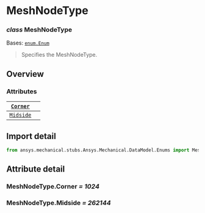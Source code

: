 # MeshNodeType

### *class* MeshNodeType

Bases: [`enum.Enum`](https://docs.python.org/3/library/enum.html#enum.Enum)

> Specifies the MeshNodeType.

> <!-- !! processed by numpydoc !! -->

## Overview

### Attributes

| [`Corner`](#MeshNodeType.Corner)   |    |
|------------------------------------|----|
| [`Midside`](#MeshNodeType.Midside) |    |

## Import detail

```python
from ansys.mechanical.stubs.Ansys.Mechanical.DataModel.Enums import MeshNodeType
```

## Attribute detail

### MeshNodeType.Corner *= 1024*

### MeshNodeType.Midside *= 262144*
